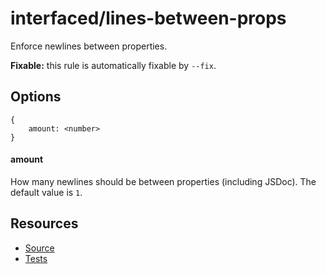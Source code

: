 # interfaced/lines-between-props

Enforce newlines between properties.

**Fixable:** this rule is automatically fixable by `--fix`.

## Options

```
{
	amount: <number>
}
```

#### amount

How many newlines should be between properties (including JSDoc). The default value is `1`.

## Resources

* [Source](../../lib/rules/lines-between-props.js)
* [Tests](../../test/eslint/rules/lines-between-props.js)
